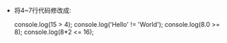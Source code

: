 - 将4~7行代码修改成:

    console.log(15 > 4);
    console.log('Hello' != 'World');
    console.log(8.0 >= 8);
    console.log(8*2 <= 16);